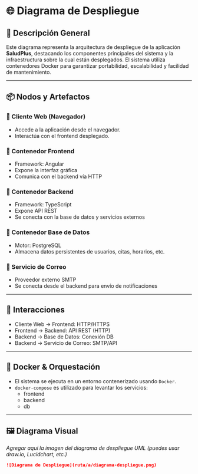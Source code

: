 # 🌐 Diagrama de Despliegue

## 📝 Descripción General

Este diagrama representa la arquitectura de despliegue de la aplicación **SaludPlus**, destacando los componentes principales del sistema y la infraestructura sobre la cual están desplegados. El sistema utiliza contenedores Docker para garantizar portabilidad, escalabilidad y facilidad de mantenimiento.

---

## 📦 Nodos y Artefactos

### 🔹 Cliente Web (Navegador)
- Accede a la aplicación desde el navegador.
- Interactúa con el frontend desplegado.

### 🔹 Contenedor Frontend
- Framework: Angular 
- Expone la interfaz gráfica
- Comunica con el backend vía HTTP

### 🔹 Contenedor Backend
- Framework: TypeScript
- Expone API REST
- Se conecta con la base de datos y servicios externos

### 🔹 Contenedor Base de Datos
- Motor: PostgreSQL 
- Almacena datos persistentes de usuarios, citas, horarios, etc.

### 🔹 Servicio de Correo
- Proveedor externo SMTP
- Se conecta desde el backend para envío de notificaciones

---

## 🔄 Interacciones

- Cliente Web → Frontend: HTTP/HTTPS
- Frontend → Backend: API REST (HTTP)
- Backend → Base de Datos: Conexión DB
- Backend → Servicio de Correo: SMTP/API

---

## 🐳 Docker & Orquestación

- El sistema se ejecuta en un entorno contenerizado usando `Docker`.
- `docker-compose` es utilizado para levantar los servicios:
  - frontend
  - backend
  - db

---

## 🖼️ Diagrama Visual

_Agregar aquí la imagen del diagrama de despliegue UML (puedes usar draw.io, Lucidchart, etc.)_

```markdown
![Diagrama de Despliegue](ruta/a/diagrama-despliegue.png)
